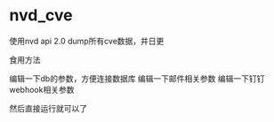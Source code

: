 # nvd_cve
使用nvd api 2.0 dump所有cve数据，并日更

食用方法

编辑一下db的参数，方便连接数据库
编辑一下邮件相关参数
编辑一下钉钉webhook相关参数

然后直接运行就可以了
